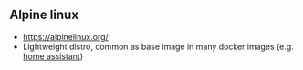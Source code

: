 ## Alpine linux
* https://alpinelinux.org/
* Lightweight distro, common as base image in many docker images (e.g. [home assistant](https://github.com/home-assistant/hassio-base))